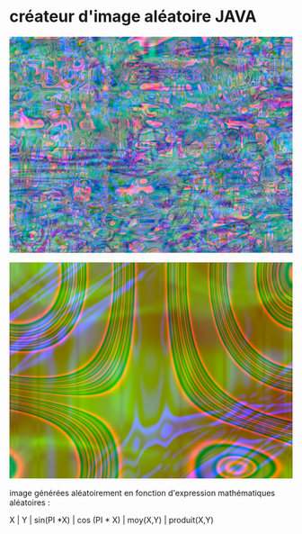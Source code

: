 # créateur d'image aléatoire JAVA

![image](./test1.png)

![image2](./test3.png)

image générées aléatoirement en fonction d'expression mathématiques aléatoires :

X | Y | sin(PI \*X) | cos (PI \* X) | moy(X,Y) | produit(X,Y)
